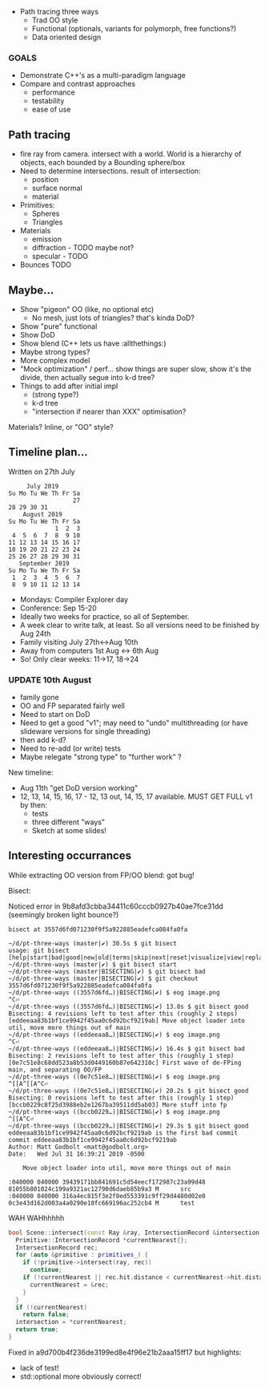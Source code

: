 * Path tracing three ways
  - Trad OO style
  - Functional (optionals, variants for polymorph, free functions?)
  - Data oriented design

### GOALS

* Demonstrate C++'s as a multi-paradigm language
* Compare and contrast approaches
  - performance
  - testability
  - ease of use

## Path tracing

* fire ray from camera. intersect with a world. World is a hierarchy of objects, each bounded by a Bounding sphere/box
* Need to determine intersections. result of intersection:
  - position
  - surface normal
  - material
* Primitives:
  * Spheres
  * Triangles
* Materials
  - emission
  - diffraction - TODO maybe not?
  - specular - TODO
* Bounces TODO

## Maybe...
* Show "pigeon" OO (like, no optional etc)
  * No mesh, just lots of triangles? that's kinda DoD?
* Show "pure" functional
* Show DoD
* Show blend (C++ lets us have :allthethings:)
* Maybe strong types?
* More complex model
* "Mock optimization" / perf... show things are super slow, show it's the divide,
  then actually segue into k-d tree?
* Things to add after initial impl
  * (strong type?)
  * k-d tree
  * "intersection if nearer than XXX" optimisation?

Materials? Inline, or "OO" style?

## Timeline plan...

Written on 27th July
```
     July 2019
Su Mo Tu We Th Fr Sa
                  27
28 29 30 31
    August 2019
Su Mo Tu We Th Fr Sa
             1  2  3
 4  5  6  7  8  9 10
11 12 13 14 15 16 17
18 19 20 21 22 23 24
25 26 27 28 29 30 31
   September 2019
Su Mo Tu We Th Fr Sa
 1  2  3  4  5  6  7
 8  9 10 11 12 13 14
```

* Mondays: Compiler Explorer day
* Conference: Sep 15-20
* Ideally two weeks for practice, so all of September.
* A week clear to write talk, at least. So all versions need to be finished by Aug 24th
* Family visiting July 27th<->Aug 10th
* Away from computers 1st Aug <-> 6th Aug
* So! Only clear weeks: 11->17, 18->24


### UPDATE 10th August

* family gone
* OO and FP separated fairly well
* Need to start on DoD
* Need to get a good "v1"; may need to "undo" multithreading (or have slideware versions for single threading)
* then add k-d?
* Need to re-add (or write) tests
* Maybe relegate "strong type" to "further work" ?

New timeline:
* Aug 11th "get DoD version working"
* 12, 13, 14, 15, 16, 17 - 12, 13 out, 14, 15, 17 available. MUST GET FULL v1 by then:
  * tests
  * three different "ways"
  * Sketch at some slides!

## Interesting occurrances
While extracting OO version from FP/OO blend: got bug!

Bisect:

Noticed error in 9b8afd3cbba34411c60cccb0927b40ae7fce31dd (seemingly broken light bounce?)

```
bisect at 3557d6fd071230f9f5a922885eadefca084fa0fa

~/d/pt-three-ways (master|✔) 30.5s $ git bisect
usage: git bisect [help|start|bad|good|new|old|terms|skip|next|reset|visualize|view|replay|log|run]
~/d/pt-three-ways (master|✔) $ git bisect start
~/d/pt-three-ways (master|BISECTING|✔) $ git bisect bad
~/d/pt-three-ways (master|BISECTING|✔) $ git checkout 3557d6fd071230f9f5a922885eadefca084fa0fa
~/d/pt-three-ways ((3557d6fd…)|BISECTING|✔) $ eog image.png
^C⏎                                                                                                                                         ~/d/pt-three-ways ((3557d6fd…)|BISECTING|✔) 13.8s $ git bisect good
Bisecting: 4 revisions left to test after this (roughly 2 steps)
[eddeeaa83b1bf1ce9942f45aa0c6d92bcf9219ab] Move object loader into util, move more things out of main
~/d/pt-three-ways ((eddeeaa8…)|BISECTING|✔) $ eog image.png
^C⏎                                                                                                                                         ~/d/pt-three-ways ((eddeeaa8…)|BISECTING|✔) 16.4s $ git bisect bad
Bisecting: 2 revisions left to test after this (roughly 1 step)
[0e7c51e8c68dd523a8b53d0449160b87e642310c] First wave of de-FPing main, and separating OO/FP
~/d/pt-three-ways ((0e7c51e8…)|BISECTING|✔) $ eog image.png
^[[A^[[A^C⏎                                                                                                                                 ~/d/pt-three-ways ((0e7c51e8…)|BISECTING|✔) 20.2s $ git bisect good
Bisecting: 0 revisions left to test after this (roughly 1 step)
[bccb0229c8f25d3988eb2e1267ba39511dd5ab03] More stuff into fp
~/d/pt-three-ways ((bccb0229…)|BISECTING|✔) $ eog image.png
^[[A^C⏎                                                                                                                                     ~/d/pt-three-ways ((bccb0229…)|BISECTING|✔) 29.3s $ git bisect good
eddeeaa83b1bf1ce9942f45aa0c6d92bcf9219ab is the first bad commit
commit eddeeaa83b1bf1ce9942f45aa0c6d92bcf9219ab
Author: Matt Godbolt <matt@godbolt.org>
Date:   Wed Jul 31 16:39:21 2019 -0500

    Move object loader into util, move more things out of main

:040000 040000 39439171bb841691c5d54eecf172987c23a99d48 81055b801024c199a9321ac12790d6daeb85b9a3 M      src
:040000 040000 316a4ec815f3e2f0ed553391c9ff29d4480d02e0 0c3e43d162d003a4a0290e10fc669196ac252cb4 M      test
```

WAH WAHhhhhh

```cpp
bool Scene::intersect(const Ray &ray, IntersectionRecord &intersection) const {
  Primitive::IntersectionRecord *currentNearest{};
  IntersectionRecord rec;
  for (auto &primitive : primitives_) {
    if (!primitive->intersect(ray, rec))
      continue;
    if (!currentNearest || rec.hit.distance < currentNearest->hit.distance) {
      currentNearest = &rec;
    }
  }
  if (!currentNearest)
    return false;
  intersection = *currentNearest;
  return true;
}
```

Fixed in a9d700b4f236de3199ed8e4f96e21b2aaa15ff17 but highlights:
* lack of test!
* std::optional more obviously correct! 